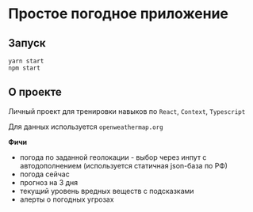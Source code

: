 # Простое погодное приложение

## Запуск
```
yarn start
npm start
```

## О проекте
Личный проект для тренировки навыков по `React`, `Context`, `Typescript`

Для данных используется `openweathermap.org`

**Фичи**
- погода по заданной геолокации - выбор через инпут с автодополнением (используется статичная json-база по РФ)
- погода сейчас
- прогноз на 3 дня
- текущий уровень вредных веществ с подсказками
- алерты о погодных угрозах
